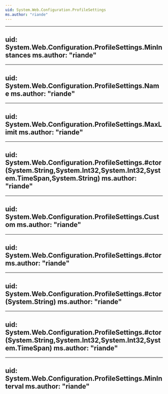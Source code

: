 ```yaml
---
uid: System.Web.Configuration.ProfileSettings
ms.author: "riande"
---
```


---
uid: System.Web.Configuration.ProfileSettings.MinInstances
ms.author: "riande"
---

---
uid: System.Web.Configuration.ProfileSettings.Name
ms.author: "riande"
---

---
uid: System.Web.Configuration.ProfileSettings.MaxLimit
ms.author: "riande"
---

---
uid: System.Web.Configuration.ProfileSettings.#ctor(System.String,System.Int32,System.Int32,System.TimeSpan,System.String)
ms.author: "riande"
---

---
uid: System.Web.Configuration.ProfileSettings.Custom
ms.author: "riande"
---

---
uid: System.Web.Configuration.ProfileSettings.#ctor
ms.author: "riande"
---

---
uid: System.Web.Configuration.ProfileSettings.#ctor(System.String)
ms.author: "riande"
---

---
uid: System.Web.Configuration.ProfileSettings.#ctor(System.String,System.Int32,System.Int32,System.TimeSpan)
ms.author: "riande"
---

---
uid: System.Web.Configuration.ProfileSettings.MinInterval
ms.author: "riande"
---
